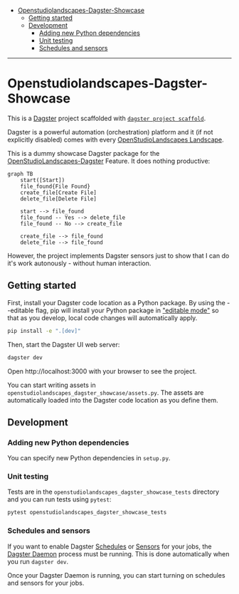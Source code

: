 <!-- TOC -->
* [Openstudiolandscapes-Dagster-Showcase](#openstudiolandscapes-dagster-showcase)
  * [Getting started](#getting-started)
  * [Development](#development)
    * [Adding new Python dependencies](#adding-new-python-dependencies)
    * [Unit testing](#unit-testing)
    * [Schedules and sensors](#schedules-and-sensors)
<!-- TOC -->

---

# Openstudiolandscapes-Dagster-Showcase

This is a [Dagster](https://dagster.io/) project scaffolded with [`dagster project scaffold`](https://docs.dagster.io/getting-started/create-new-project).

Dagster is a powerful automation (orchestration) platform
and it (if not explicitly disabled) comes with every
[OpenStudioLandscapes Landscape](https://github.com/michimussato/OpenStudioLandscapes).

This is a dummy showcase Dagster package for the 
[OpenStudioLandscapes-Dagster](https://github.com/michimussato/OpenStudioLandscapes-Dagster) Feature. 
It does nothing productive:

```mermaid
graph TB
    start([Start])
    file_found{File Found}
    create_file[Create File]
    delete_file[Delete File]
    
    start --> file_found 
    file_found -- Yes --> delete_file
    file_found -- No --> create_file
    
    create_file --> file_found
    delete_file --> file_found
```

However, the project implements Dagster sensors just to show that I can do it's
work autonously - without human interaction.

## Getting started

First, install your Dagster code location as a Python package. By using the --editable flag, pip will install your Python package in ["editable mode"](https://pip.pypa.io/en/latest/topics/local-project-installs/#editable-installs) so that as you develop, local code changes will automatically apply.

```bash
pip install -e ".[dev]"
```

Then, start the Dagster UI web server:

```bash
dagster dev
```

Open http://localhost:3000 with your browser to see the project.

You can start writing assets in `openstudiolandscapes_dagster_showcase/assets.py`. The assets are automatically loaded into the Dagster code location as you define them.

## Development

### Adding new Python dependencies

You can specify new Python dependencies in `setup.py`.

### Unit testing

Tests are in the `openstudiolandscapes_dagster_showcase_tests` directory and you can run tests using `pytest`:

```bash
pytest openstudiolandscapes_dagster_showcase_tests
```

### Schedules and sensors

If you want to enable Dagster [Schedules](https://docs.dagster.io/concepts/partitions-schedules-sensors/schedules) or [Sensors](https://docs.dagster.io/concepts/partitions-schedules-sensors/sensors) for your jobs, the [Dagster Daemon](https://docs.dagster.io/deployment/dagster-daemon) process must be running. This is done automatically when you run `dagster dev`.

Once your Dagster Daemon is running, you can start turning on schedules and sensors for your jobs.

